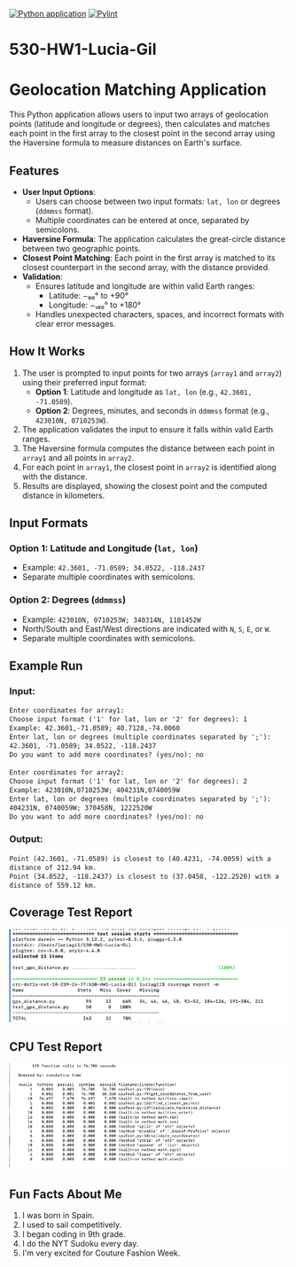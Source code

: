 [![Python application](https://github.com/luGil2433/530-HW1-Lucia-Gil/actions/workflows/python-app.yml/badge.svg)](https://github.com/luGil2433/530-HW1-Lucia-Gil/actions/workflows/python-app.yml)
[![Pylint](https://github.com/luGil2433/530-HW1-Lucia-Gil/actions/workflows/pylint.yml/badge.svg)](https://github.com/luGil2433/530-HW1-Lucia-Gil/actions/workflows/pylint.yml)
# 530-HW1-Lucia-Gil

# Geolocation Matching Application

This Python application allows users to input two arrays of geolocation points (latitude and longitude or degrees), then calculates and matches each point in the first array to the closest point in the second array using the Haversine formula to measure distances on Earth's surface.

## Features

- **User Input Options**:
  - Users can choose between two input formats: `lat, lon` or degrees (`ddmmss` format).
  - Multiple coordinates can be entered at once, separated by semicolons.
- **Haversine Formula**: The application calculates the great-circle distance between two geographic points.
- **Closest Point Matching**: Each point in the first array is matched to its closest counterpart in the second array, with the distance provided.
- **Validation**:
  - Ensures latitude and longitude are within valid Earth ranges:
    - Latitude: −₉₀° to +90°
    - Longitude: −₁₈₀° to +180°
  - Handles unexpected characters, spaces, and incorrect formats with clear error messages.

## How It Works

1. The user is prompted to input points for two arrays (`array1` and `array2`) using their preferred input format:
   - **Option 1**: Latitude and longitude as `lat, lon` (e.g., `42.3601, -71.0589`).
   - **Option 2**: Degrees, minutes, and seconds in `ddmmss` format (e.g., `423010N, 0710253W`).
2. The application validates the input to ensure it falls within valid Earth ranges.
3. The Haversine formula computes the distance between each point in `array1` and all points in `array2`.
4. For each point in `array1`, the closest point in `array2` is identified along with the distance.
5. Results are displayed, showing the closest point and the computed distance in kilometers.

## Input Formats

### Option 1: Latitude and Longitude (`lat, lon`)
- Example: `42.3601, -71.0589; 34.0522, -118.2437`
- Separate multiple coordinates with semicolons.

### Option 2: Degrees (`ddmmss`)
- Example: `423010N, 0710253W; 340314N, 1181452W`
- North/South and East/West directions are indicated with `N`, `S`, `E`, or `W`.
- Separate multiple coordinates with semicolons.

## Example Run

### Input:

```
Enter coordinates for array1:
Choose input format ('1' for lat, lon or '2' for degrees): 1
Example: 42.3601,-71.0589; 40.7128,-74.0060
Enter lat, lon or degrees (multiple coordinates separated by ';'): 42.3601, -71.0589; 34.0522, -118.2437
Do you want to add more coordinates? (yes/no): no

Enter coordinates for array2:
Choose input format ('1' for lat, lon or '2' for degrees): 2
Example: 423010N,0710253W; 404231N,0740059W
Enter lat, lon or degrees (multiple coordinates separated by ';'): 404231N, 0740059W; 370458N, 1222520W
Do you want to add more coordinates? (yes/no): no
```

### Output:

```
Point (42.3601, -71.0589) is closest to (40.4231, -74.0059) with a distance of 212.94 km.
Point (34.0522, -118.2437) is closest to (37.0458, -122.2520) with a distance of 559.12 km.
```

## Coverage Test Report
![Alt text](.github/workflows/coverageReport.png)


## CPU Test Report
![Alt text](.github/workflows/CPU_Test.png)

## Fun Facts About Me

1. I was born in Spain.
2. I used to sail competitively.
3. I began coding in 9th grade.
4. I do the NYT Sudoku every day.
5. I'm very excited for Couture Fashion Week.

